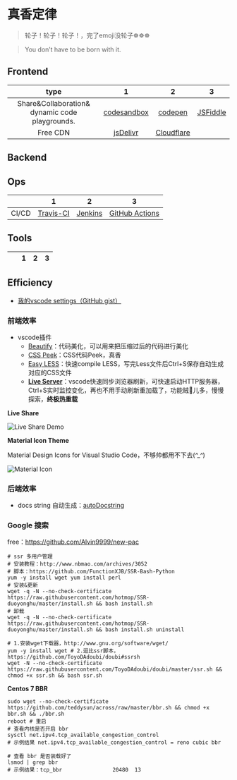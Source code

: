 # 真香定律

>轮子！轮子！轮子！，完了emoji没轮子☸️☸️☸️

>You don’t have to be born with it.

## Frontend

|type|1|2|3|
|:--:|:--:|:--:|:--:|
|Share&Collaboration& dynamic code playgrounds.|[codesandbox](https://codesandbox.io/explore)|[codepen](https://codepen.io/)|[JSFiddle](https://docs.jsfiddle.net/github-integration)|
|Free CDN|[jsDelivr](https://www.jsdelivr.com/)|[Cloudflare](https://www.cloudflare.com/cdn/)|

## Backend


## Ops

|&ensp;|1|2|3|
|:--:|:--:|:--:|:--:|
|CI/CD|[Travis-CI](https://travis-ci.org/)|[Jenkins](https://jenkins.io/zh/)|[GitHub Actions](https://github-actions.netlify.com/)|


## Tools

|&ensp;|1|2|3|
|:--:|:--:|:--:|:--:|


## Efficiency

- [我的vscode settings（GitHub gist）](https://gist.github.com/yeshan333/2f219672ddfcae7b58d64c3df71d7280)

### 前端效率

- vscode插件
  - [Beautify](https://marketplace.visualstudio.com/items?itemName=HookyQR.beautify)：代码美化，可以用来把压缩过后的代码进行美化
  - [CSS Peek](https://marketplace.visualstudio.com/items?itemName=pranaygp.vscode-css-peek)：CSS代码Peek，真香
  - [Easy LESS](https://marketplace.visualstudio.com/items?itemName=mrcrowl.easy-less)：快速compile LESS，写完Less文件后Ctrl+S保存自动生成对应的CSS文件
  - [**Live Server**](https://marketplace.visualstudio.com/items?itemName=ritwickdey.LiveServer)：vscode快速同步浏览器刷新，可快速启动HTTP服务器，Ctrl+S实时监控变化，再也不用手动刷新重加载了，功能贼🐓儿多，慢慢探索，**终极热重载**

**Live Share**

![Live Share Demo](https://img.vim-cn.com/11/51c83e5889d5b0143d23c0e113ddc4c3c1c651.gif)

**Material Icon Theme**

Material Design Icons for Visual Studio Code，不够帅都用不下去(*^_^*)

![Material Icon](https://img.vim-cn.com/41/b6ebcec3c07861c1a5c6eb918876672d863a32.png)

### 后端效率

- docs string 自动生成：[autoDocstring](https://marketplace.visualstudio.com/items?itemName=njpwerner.autodocstring)

### Google 搜索

free：https://github.com/Alvin9999/new-pac

```shell
# ssr 多用户管理
# 安装教程：http://www.nbmao.com/archives/3052
# 脚本：https://github.com/FunctionXJB/SSR-Bash-Python
yum -y install wget yum install perl
# 安装&更新
wget -q -N --no-check-certificate https://raw.githubusercontent.com/hotmop/SSR-duoyonghu/master/install.sh && bash install.sh
# 卸载
wget -q -N --no-check-certificate https://raw.githubusercontent.com/hotmop/SSR-duoyonghu/master/install.sh && bash install.sh uninstall
```

```shell
# 1.安装wget下载器，http://www.gnu.org/software/wget/
yum -y install wget # 2.逗比ssr脚本，https://github.com/ToyoDAdoubi/doubi#ssrsh
wget -N --no-check-certificate https://raw.githubusercontent.com/ToyoDAdoubi/doubi/master/ssr.sh && chmod +x ssr.sh && bash ssr.sh
```

**Centos 7 BBR**

```shell
sudo wget --no-check-certificate https://github.com/teddysun/across/raw/master/bbr.sh && chmod +x bbr.sh && ./bbr.sh
reboot # 重启
# 查看内核是否开启 bbr
sysctl net.ipv4.tcp_available_congestion_control
# 示例结果 net.ipv4.tcp_available_congestion_control = reno cubic bbr

# 查看 bbr 是否装载好了
lsmod | grep bbr
# 示例结果：tcp_bbr                20480  13
```




